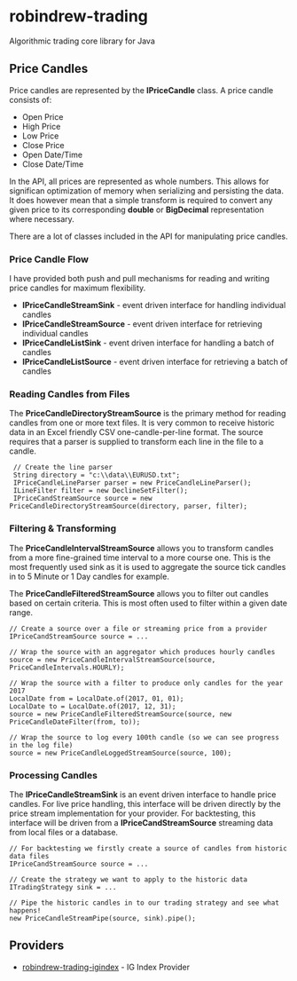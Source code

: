 # robindrew-trading
Algorithmic trading core library for Java

## Price Candles

Price candles are represented by the **IPriceCandle** class. A price candle consists of:

* Open Price
* High Price
* Low Price
* Close Price
* Open Date/Time
* Close Date/Time

In the API, all prices are represented as whole numbers. This allows for significan optimization of memory when serializing and persisting the data. It does however mean that a simple
transform is required to convert any given price to its corresponding **double** or **BigDecimal** representation where necessary.

There are a lot of classes included in the API for manipulating price candles.

### Price Candle Flow

I have provided both push and pull mechanisms for reading and writing price candles for maximum flexibility.

* **IPriceCandleStreamSink** - event driven interface for handling individual candles
* **IPriceCandleStreamSource** - event driven interface for retrieving individual candles
* **IPriceCandleListSink** - event driven interface for handling a batch of candles
* **IPriceCandleListSource** - event driven interface for retrieving a batch of candles

### Reading Candles from Files

The **PriceCandleDirectoryStreamSource** is the primary method for reading candles from one or more text files.
It is very common to receive historic data in an Excel friendly CSV one-candle-per-line format.
The source requires that a parser is supplied to transform each line in the file to a candle.

     // Create the line parser
     String directory = "c:\\data\\EURUSD.txt";
     IPriceCandleLineParser parser = new PriceCandleLineParser();
     ILineFilter filter = new DeclineSetFilter();
     IPriceCandStreamSource source = new PriceCandleDirectoryStreamSource(directory, parser, filter);


### Filtering & Transforming

The **PriceCandleIntervalStreamSource** allows you to transform candles from a more fine-grained time interval to a more course one.
This is the most frequently used sink as it is used to aggregate the source tick candles in to 5 Minute or 1 Day candles for example.

The **PriceCandleFilteredStreamSource** allows you to filter out candles based on certain criteria.
This is most often used to filter within a given date range.

    // Create a source over a file or streaming price from a provider
    IPriceCandStreamSource source = ...
    
    // Wrap the source with an aggregator which produces hourly candles
    source = new PriceCandleIntervalStreamSource(source, PriceCandleIntervals.HOURLY);
    
    // Wrap the source with a filter to produce only candles for the year 2017
    LocalDate from = LocalDate.of(2017, 01, 01);
    LocalDate to = LocalDate.of(2017, 12, 31);
    source = new PriceCandleFilteredStreamSource(source, new PriceCandleDateFilter(from, to));
    
    // Wrap the source to log every 100th candle (so we can see progress in the log file)
    source = new PriceCandleLoggedStreamSource(source, 100);


### Processing Candles

The **IPriceCandleStreamSink** is an event driven interface to handle price candles.
For live price handling, this interface will be driven directly by the price stream implementation for your provider.
For backtesting, this interface will be driven from a **IPriceCandStreamSource** streaming data from local files or a database.


    // For backtesting we firstly create a source of candles from historic data files 
    IPriceCandStreamSource source = ...
    
    // Create the strategy we want to apply to the historic data
    ITradingStrategy sink = ...
    
    // Pipe the historic candles in to our trading strategy and see what happens!
    new PriceCandleStreamPipe(source, sink).pipe();



## Providers

* [robindrew-trading-igindex](https://github.com/robindrew/robindrew-trading-igindex) - IG Index Provider
